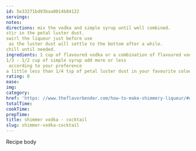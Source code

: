 ```yaml
---
id: 5e33271bd93baa0014b84122
servings:
notes:
directions: mix the vodka and simple syrup until well combined.
stir in the petal luster dust.
swirl the liqueur just before use
 as the luster dust will settle to the bottom after a while.
chill until needed.
ingredients: 1 cup of flavoured vodka or a combination of flavoured vodkas
1/3 - 1/2 cup of simple syrup add more or less
 according to your preference
a little less than 1/4 tsp of petal luster dust in your favourite colour (i used gold)
rating: 0
ease:
img:
category:
href: 'https: //www.theflavorbender.com/how-to-make-shimmery-liqueur/#wprm-recipe-container-19280'
totalTime:
cookTime:
prepTime:
title: shimmer vodka - cocktail
slug: shimmer-vodka-cocktail
---
```

Recipe body